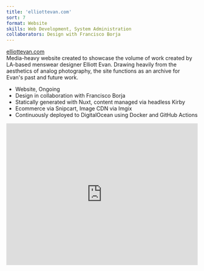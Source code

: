 ```yaml
---
title: 'elliottevan.com'
sort: 7
format: Website
skills: Web Development, System Administration
collaborators: Design with Francisco Borja 
---
```

<div class="info-container">
<div class="info">
<a class="name clickable" href="https://elliottevan.com/" target="_blank">
elliottevan.com
</a>
<div>
Media-heavy website created to showcase the volume of work created by LA-based menswear designer Elliott Evan. Drawing heavily from the aesthetics of analog photography, the site functions as an archive for Evan's past and future work.

- Website, Ongoing
- Design in collaboration with Francisco Borja
- Statically generated with Nuxt, content managed via headless Kirby
- Ecommerce via Snipcart, Image CDN via Imgix
- Continuously deployed to DigitalOcean using Docker and GitHub Actions
</div>
</div>
</div>

<div class="image-container">
<div class="image-100w" style="padding:74.24% 0 0 0;position:relative;"><iframe src="https://player.vimeo.com/video/450033697?background=1&autoplay=1&loop=1&title=0&byline=0&portrait=0" style="position:absolute;top:0;left:0;width:100%;height:100%;" frameborder="0" allow="autoplay; fullscreen" allowfullscreen></iframe></div><script src="https://player.vimeo.com/api/player.js"></script>
</div>
